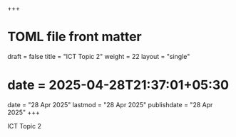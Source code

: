 +++
# TOML file front matter
draft = false
title = "ICT Topic 2"
weight = 22
layout = "single"
# date = 2025-04-28T21:37:01+05:30
date = "28 Apr 2025"
lastmod = "28 Apr 2025"
publishdate = "28 Apr 2025"
+++

ICT Topic 2

